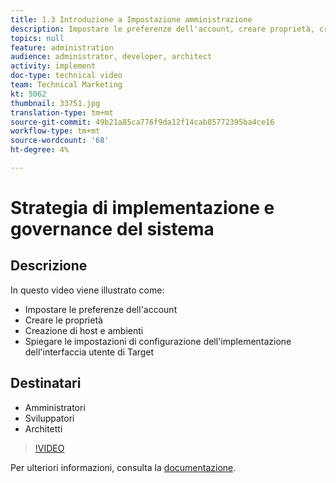 ```yaml
---
title: 1.3 Introduzione a Impostazione amministrazione
description: Impostare le preferenze dell'account, creare proprietà, creare host/ambienti, Spiegare le impostazioni di configurazione dell'implementazione dell'interfaccia utente di Target
topics: null
feature: administration
audience: administrator, developer, architect
activity: implement
doc-type: technical video
team: Technical Marketing
kt: 5062
thumbnail: 33751.jpg
translation-type: tm+mt
source-git-commit: 49b21a85ca776f9da12f14cab85772395ba4ce16
workflow-type: tm+mt
source-wordcount: '68'
ht-degree: 4%

---
```



# Strategia di implementazione e governance del sistema

## Descrizione

In questo video viene illustrato come:

* Impostare le preferenze dell&#39;account
* Creare le proprietà
* Creazione di host e ambienti
* Spiegare le impostazioni di configurazione dell&#39;implementazione dell&#39;interfaccia utente di Target

## Destinatari

* Amministratori
* Sviluppatori
* Architetti

>[!VIDEO](https://video.tv.adobe.com/v/33751/?quality=12)

Per ulteriori informazioni, consulta la [documentazione](https://docs.adobe.com/content/help/en/target/using/administer/administrating-target.html).
